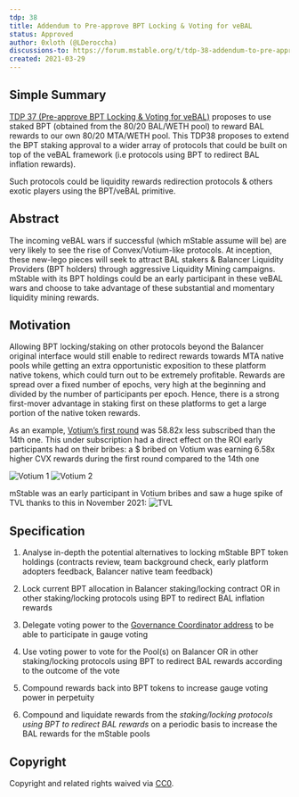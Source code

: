 ```yaml
---
tdp: 38
title: Addendum to Pre-approve BPT Locking & Voting for veBAL
status: Approved
author: 0xloth (@LDeroccha)
discussions-to: https://forum.mstable.org/t/tdp-38-addendum-to-pre-approve-bpt-locking-voting-for-vebal/838
created: 2021-03-29
---
```


## Simple Summary

[TDP 37 (Pre-approve BPT Locking & Voting for veBAL)](https://forum.mstable.org/t/tdp-37-pre-approve-bpt-locking-voting-for-vebal/837) proposes to use staked BPT (obtained from the 80/20 BAL/WETH pool) to reward BAL rewards to our own 80/20 MTA/WETH pool.
This TDP38 proposes to extend the BPT staking approval to a wider array of protocols that could be built on top of the veBAL framework (i.e protocols using BPT to redirect BAL inflation rewards).

Such protocols could be liquidity rewards redirection protocols & others exotic players using the BPT/veBAL primitive.

## Abstract

The incoming veBAL wars if successful (which mStable assume will be) are very likely to see the rise of Convex/Votium-like protocols.
At inception, these new-lego pieces will seek to attract BAL stakers & Balancer Liquidity Providers (BPT holders) through aggressive Liquidity Mining campaigns.
mStable with its BPT holdings could be an early participant in these veBAL wars and choose to take advantage of these substantial and momentary liquidity mining rewards.

## Motivation

Allowing BPT locking/staking on other protocols beyond the Balancer original interface would still enable to redirect rewards towards MTA native pools while getting an extra opportunistic exposition to these platform native tokens, which could turn out to be extremely profitable.
Rewards are spread over a fixed number of epochs, very high at the beginning and divided by the number of participants per epoch. Hence, there is a strong first-mover advantage in staking first on these platforms to get a large portion of the native token rewards.

As an example, [Votium’s first round](https://llama.airforce/#/votium/rounds) was 58.82x less subscribed than the 14th one. 
This under subscription had a direct effect on the ROI early participants had on their bribes: a $ bribed on Votium was earning 6.58x higher CVX rewards during the first round compared to the 14th one

![Votium 1](../assets/TDP-38/votium1.png)
![Votium 2](../assets/TDP-38/votium2.png)


mStable was an early participant in Votium bribes and saw a huge spike of TVL thanks to this in November 2021:
![TVL](../assets/TDP-38/tvl1.png)

## Specification

1) Analyse in-depth the potential alternatives to locking mStable BPT token holdings (contracts review, team background check, early platform adopters feedback, Balancer native team feedback) 

2) Lock current BPT allocation in Balancer staking/locking contract OR in other staking/locking protocols using BPT to redirect BAL inflation rewards

3) Delegate voting power to the [Governance Coordinator address](https://etherscan.io/address/0x908db31ce01dc42c8b712f9156e969bc65023119) to be able to participate in gauge voting

4) Use voting power to vote for the Pool(s) on Balancer OR in other staking/locking protocols using BPT to redirect BAL rewards according to the outcome of the vote

5) Compound rewards back into BPT tokens to increase gauge voting power in perpetuity

6) Compound and liquidate rewards from the *staking/locking protocols using BPT to redirect BAL rewards* on a periodic basis to increase the BAL rewards for the mStable pools

## Copyright

Copyright and related rights waived via [CC0](https://creativecommons.org/publicdomain/zero/1.0/).
